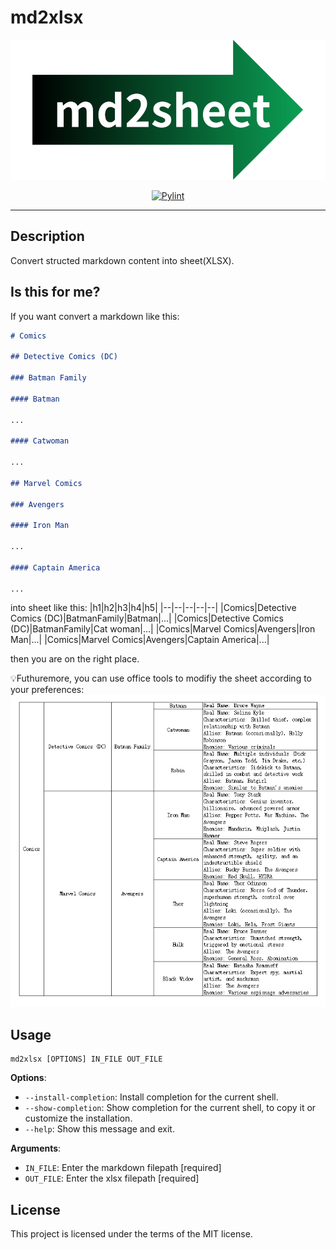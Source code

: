 # md2xlsx

<div align="center">

![md2sheet logo](docs/img/md2sheet-logo.svg)

[![Pylint](https://github.com/shangcode/md2xlsx/actions/workflows/pylint.yml/badge.svg?branch=main)](https://github.com/shangcode/md2xlsx/actions/workflows/pylint.yml)

</div>

---

## Description

Convert structed markdown content into sheet(XLSX).

## Is this for me?

If you want convert a markdown like this:

```md
# Comics

## Detective Comics (DC)

### Batman Family

#### Batman

...

#### Catwoman

...

## Marvel Comics

### Avengers

#### Iron Man

...

#### Captain America

...
```

into sheet like this:
|h1|h2|h3|h4|h5|
|--|--|--|--|--|
|Comics|Detective Comics (DC)|BatmanFamily|Batman|...|
|Comics|Detective Comics (DC)|BatmanFamily|Cat woman|...|
|Comics|Marvel Comics|Avengers|Iron Man|...|
|Comics|Marvel Comics|Avengers|Captain America|...|

then you are on the right place.

💡Futhuremore, you can use office tools to modifiy the sheet according to your preferences:
![use office tools to modify sheet](docs/img/modifed-with-office-tools.png)

## Usage

```console
md2xlsx [OPTIONS] IN_FILE OUT_FILE
```

**Options**:

- `--install-completion`: Install completion for the current shell.
- `--show-completion`: Show completion for the current shell, to copy it or customize the installation.
- `--help`: Show this message and exit.

**Arguments**:

- `IN_FILE`: Enter the markdown filepath [required]
- `OUT_FILE`: Enter the xlsx filepath [required]

## License

This project is licensed under the terms of the MIT license.
